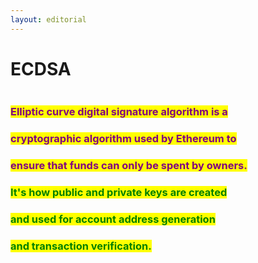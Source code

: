 ```yaml
---
layout: editorial
---
```


# ECDSA

<figure><img src="../../../../../../.gitbook/assets/pexels-btgl-♡-5728100.jpg" alt=""><figcaption></figcaption></figure>

### <mark style="color:purple;">Elliptic curve digital signature algorithm is a</mark>&#x20;

### <mark style="color:purple;">cryptographic algorithm used by Ethereum to</mark>&#x20;

### <mark style="color:purple;">ensure that funds can only be spent by owners.</mark>&#x20;

###

### <mark style="color:green;">It's how public and private keys are created</mark>&#x20;

### <mark style="color:green;">and used for account address generation</mark>&#x20;

### <mark style="color:green;">and transaction verification.</mark>
